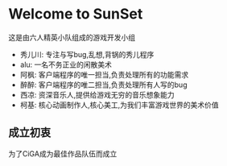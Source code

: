# Welcome to SunSet

这是由六人精英小队组成的游戏开发小组

- 秀儿川:
	专注与写bug,乱想,背锅的秀儿程序
- alu:
	一名不务正业的闲散美术
- 阿枫:
	客户端程序的唯一担当,负责处理所有的功能需求
- 醉醉:
	客户端程序的唯二担当,负责处理所有人写的bug
- 西凉:
	资深音乐人,提供给游戏无穷的音乐想象能力
- 柯基:
	核心动画制作人,核心美工,为我们丰富游戏世界的美术价值

## 成立初衷

为了CiGA成为最佳作品队伍而成立